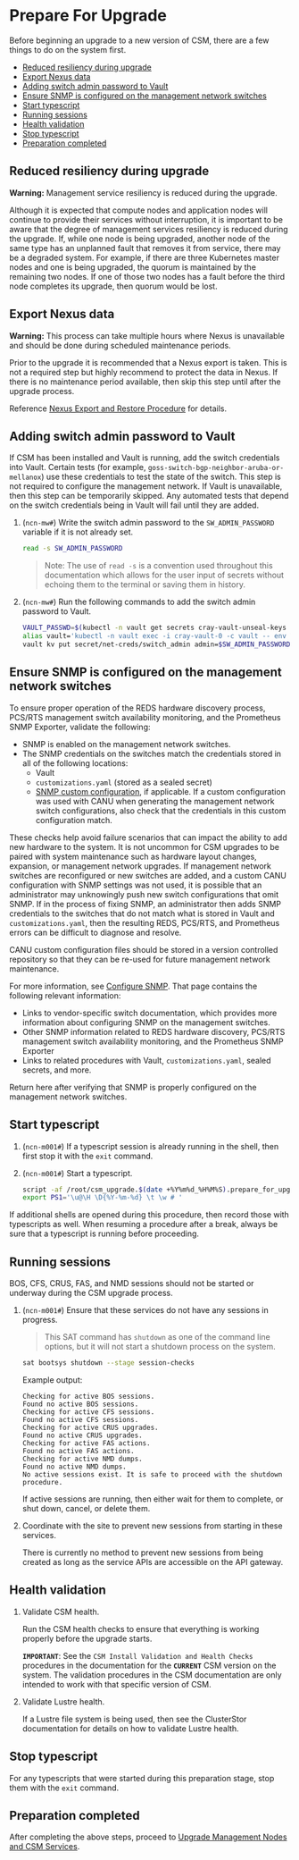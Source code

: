 <!-- markdownlint-disable MD013 -->
# Prepare For Upgrade

Before beginning an upgrade to a new version of CSM, there are a few things to do on the system
first.

- [Reduced resiliency during upgrade](#reduced-resiliency-during-upgrade)
- [Export Nexus data](#export-nexus-data)
- [Adding switch admin password to Vault](#adding-switch-admin-password-to-vault)
- [Ensure SNMP is configured on the management network switches](#ensure-snmp-is-configured-on-the-management-network-switches)
- [Start typescript](#start-typescript)
- [Running sessions](#running-sessions)
- [Health validation](#health-validation)
- [Stop typescript](#stop-typescript)
- [Preparation completed](#preparation-completed)

## Reduced resiliency during upgrade

**Warning:** Management service resiliency is reduced during the upgrade.

Although it is expected that compute nodes and application nodes will continue to provide their
services without interruption, it is important to be aware that the degree of management services
resiliency is reduced during the upgrade. If, while one node is being upgraded, another node of the
same type has an unplanned fault that removes it from service, there may be a degraded system. For
example, if there are three Kubernetes master nodes and one is being upgraded, the quorum is
maintained by the remaining two nodes. If one of those two nodes has a fault before the third node
completes its upgrade, then quorum would be lost.

## Export Nexus data

**Warning:** This process can take multiple hours where Nexus is unavailable and should be done
during scheduled maintenance periods.

Prior to the upgrade it is recommended that a Nexus export is taken. This is not a required step but
highly recommend to protect the data in Nexus.
If there is no maintenance period available, then skip this step until after the upgrade process.

Reference [Nexus Export and Restore Procedure](../operations/package_repository_management/Nexus_Export_and_Restore.md)
for details.

## Adding switch admin password to Vault

If CSM has been installed and Vault is running, add the switch credentials into Vault. Certain
tests (for example, `goss-switch-bgp-neighbor-aruba-or-mellanox`) use these credentials to test the
state of the switch. This step is not required to configure the management network. If Vault is
unavailable, then this step can be temporarily skipped. Any automated tests that depend on the switch
credentials being in Vault will fail until they are added.

1. (`ncn-mw#`) Write the switch admin password to the `SW_ADMIN_PASSWORD` variable if it is not already set.

   ```bash
   read -s SW_ADMIN_PASSWORD
   ```

   > Note: The use of `read -s` is a convention used throughout this documentation which allows for the
   > user input of secrets without echoing them to the terminal or saving them in history.

1. (`ncn-mw#`) Run the following commands to add the switch admin password to Vault.

   ```bash
   VAULT_PASSWD=$(kubectl -n vault get secrets cray-vault-unseal-keys -o json | jq -r '.data["vault-root"]' |  base64 -d)
   alias vault='kubectl -n vault exec -i cray-vault-0 -c vault -- env VAULT_TOKEN="$VAULT_PASSWD" VAULT_ADDR=http://127.0.0.1:8200 VAULT_FORMAT=json vault'
   vault kv put secret/net-creds/switch_admin admin=$SW_ADMIN_PASSWORD
   ```

## Ensure SNMP is configured on the management network switches
<!-- snmp-authentication-tag -->
<!-- When updating this information, search the docs for the snmp-authentication-tag to find related content -->
<!-- These comments can be removed once we adopt HTTP/lw-dita/Generated docs with re-usable snippets -->

To ensure proper operation of the REDS hardware discovery process, PCS/RTS management switch availability monitoring,
and the Prometheus SNMP Exporter, validate the following:

- SNMP is enabled on the management network switches.
- The SNMP credentials on the switches match the credentials stored in all of the following locations:
  - Vault
  - `customizations.yaml` (stored as a sealed secret)
  - [SNMP custom configuration](../operations/network/management_network/canu/custom_config.md), if applicable. If a
    custom configuration was used with CANU when generating the management network switch configurations, also check that
    the credentials in this custom configuration match.

These checks help avoid failure scenarios that can impact the ability to add new hardware to the system.
It is not uncommon for CSM upgrades to be paired with system maintenance such as hardware layout changes, expansion,
or management network upgrades. If management network switches are reconfigured or new switches are added, and a
custom CANU configuration with SNMP settings was not used, it is possible that an administrator may unknowingly push new switch
configurations that omit SNMP. If in the process of fixing SNMP, an administrator then adds SNMP credentials to the switches
that do not match what is stored in Vault and `customizations.yaml`, then the resulting REDS, PCS/RTS, and Prometheus errors can be
difficult to diagnose and resolve.

CANU custom configuration files should be stored in a version controlled repository so that they can be re-used for
future management network maintenance.

For more information, see [Configure SNMP](../operations/network/management_network/configure_snmp.md). That page
contains the following relevant information:

- Links to vendor-specific switch documentation, which provides more information about configuring SNMP on the management switches.
- Other SNMP information related to REDS hardware discovery, PCS/RTS management switch availability monitoring, and the Prometheus SNMP Exporter
- Links to related procedures with Vault, `customizations.yaml`, sealed secrets, and more.

Return here after verifying that SNMP is properly configured on the management network switches.

## Start typescript

1. (`ncn-m001#`) If a typescript session is already running in the shell, then first stop it with
   the `exit` command.

1. (`ncn-m001#`) Start a typescript.

   ```bash
   script -af /root/csm_upgrade.$(date +%Y%m%d_%H%M%S).prepare_for_upgrade.txt
   export PS1='\u@\H \D{%Y-%m-%d} \t \w # '
   ```

If additional shells are opened during this procedure, then record those with typescripts as well.
When resuming a procedure after a break, always be sure that a typescript is running before proceeding.

## Running sessions

BOS, CFS, CRUS, FAS, and NMD sessions should not be started or underway during the CSM upgrade process.

1. (`ncn-m001#`) Ensure that these services do not have any sessions in progress.

   > This SAT command has `shutdown` as one of the command line options, but it will not start a
   > shutdown process on the system.

   ```bash
   sat bootsys shutdown --stage session-checks
   ```

   Example output:

   ```text
   Checking for active BOS sessions.
   Found no active BOS sessions.
   Checking for active CFS sessions.
   Found no active CFS sessions.
   Checking for active CRUS upgrades.
   Found no active CRUS upgrades.
   Checking for active FAS actions.
   Found no active FAS actions.
   Checking for active NMD dumps.
   Found no active NMD dumps.
   No active sessions exist. It is safe to proceed with the shutdown procedure.
   ```

   If active sessions are running, then either wait for them to complete, or shut down, cancel, or
   delete them.

1. Coordinate with the site to prevent new sessions from starting in these services.

   There is currently no method to prevent new sessions from being created as long as the service
   APIs are accessible on the API gateway.

## Health validation

1. Validate CSM health.

   Run the CSM health checks to ensure that everything is working properly before the upgrade
   starts.

   **`IMPORTANT`**: See the `CSM Install Validation and Health Checks` procedures in the
   documentation for the **`CURRENT`** CSM version on the system. The validation procedures in the CSM
   documentation are only intended to work with that specific version of CSM.

1. Validate Lustre health.

   If a Lustre file system is being used, then see the ClusterStor documentation for details on how
   to validate Lustre health.

## Stop typescript

For any typescripts that were started during this preparation stage, stop them with the `exit` command.

## Preparation completed

After completing the above steps, proceed to
[Upgrade Management Nodes and CSM Services](README.md#3-upgrade-management-nodes-and-csm-services).

